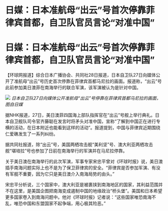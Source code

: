 # 日媒：日本准航母“出云”号首次停靠菲律宾首都，自卫队官员言论“对准中国”

# 日媒：日本准航母“出云”号首次停靠菲律宾首都，自卫队官员言论“对准中国”

【环球网报道】综合日本广播协会、共同社28日报道，日本自卫队27日向媒体公开了准航母“出云”号历史首次停靠在菲律宾首都马尼拉的画面。报道称，“出云”号此前参加美日澳菲在南海举行的联合军演，该军演被认为是针对中国。

![](https://inews.gtimg.com/om_bt/ODrrEB0NbxsOs5oIdl0Lf4Ep4q_9xVXwVYGIonznTEvT0AA/1000)
_日本自卫队27日向媒体公开准航母“出云”号停靠在菲律宾首都马尼拉的画面，图自日媒_

据NHK报道，27日，美日澳菲四国海上部队指挥官在“出云”号舰上举行典礼。日本自卫舰队司令官齐藤聪在发言时将矛头对准中国，宣称“了解到中国正在进行专横的活动，在日本附近也能看到这样的活动”。报道提到，中国与菲律宾近期围绕仁爱礁发生了一系列纠纷。

据共同社报道，除“出云”号，美国两栖攻击舰“美利坚”号、澳大利亚两栖攻击舰“堪培拉”号也参加了日前在南海举行的军演并在马尼拉停靠。

关于美日澳在南海举行的此次军演，军事专家宋忠平曾对《环球时报》说，美日澳插手南海问题实际上也不是为了保卫菲律宾的安全。“菲律宾是否参加军演、有没有军舰不重要，因为它只是美日澳介入南海局势的由头。”

宋忠平分析说，三个国家中，澳大利亚是被裹挟到南海地区的国家，其利益范围并不在这里，是美国企图把南海变成遏制中国的地缘政治“桥头堡”。美国和日本希望更多国家卷入到南海问题中。他对《环球时报》记者说：“这些国家唯恐南海不乱，唯恐中国和东盟国家不起争端，用心极其险恶。”

